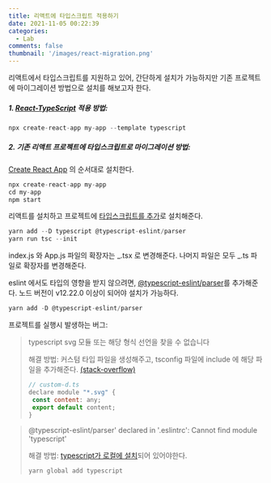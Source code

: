 ```yaml
---
title: 리액트에 타입스크립트 적용하기
date: 2021-11-05 00:22:39
categories:
  - Lab
comments: false
thumbnail: '/images/react-migration.png'
---
```


리액트에서 타입스크립트를 지원하고 있어, 간단하게 설치가 가능하지만 기존 프로젝트에 마이그레이션 방법으로 설치를 해보고자 한다.

##### 1. [React-TypeScript](https://reactjs.org/docs/static-type-checking.html#typescript) 적용 방법:

```js
npx create-react-app my-app --template typescript
```

##### 2. 기존 리액트 프로젝트에 타입스크립트로 마이그레이션 방법: <br/>

[Create React App](https://reactjs.org/docs/create-a-new-react-app.html) 의 순서대로 설치한다.

```js
npx create-react-app my-app
cd my-app
npm start
```

리액트를 설치하고 프로젝트에 [타입스크립트를 추가](https://reactjs.org/docs/static-type-checking.html#adding-typescript-to-a-project)로 설치해준다.

```js
yarn add --D typescript @typescript-eslint/parser
yarn run tsc --init
```

index.js 와 App.js 파일의 확장자는 _.tsx 로 변경해준다.
나머지 파일은 모두 _.ts 파일로 확장자를 변경해준다.

eslint 에서도 타입의 영향을 받지 않으려면, [@typescript-eslint/parser](https://www.npmjs.com/package/@typescript-eslint/parser)를 추가해준다.
노드 버전이 v12.22.0 이상이 되어야 설치가 가능하다.

```js
yarn add -D @typescript-eslint/parser
```

프로젝트를 실행시 발생하는 버그:

> typescript svg 모듈 또는 해당 형식 선언을 찾을 수 없습니다
>
> 해결 방법:
> 커스텀 타입 파일을 생성해주고, tsconfig 파일에 include 에 해당 파일을 추가해준다. [(stack-overflow)](https://stackoverflow.com/questions/44717164/unable-to-import-svg-files-in-typescript)
>
> ```js
> // custom-d.ts
> declare module "*.svg" {
>  const content: any;
>  export default content;
> }
> ```

> @typescript-eslint/parser' declared in '.eslintrc': Cannot find module 'typescript'
>
> 해결 방법:
> [typescript가 로컬에 설치](https://github.com/typescript-eslint/typescript-eslint/blob/master/docs/getting-started/linting/FAQ.md#typescript-should-be-installed-locally)되어 있어야한다.
>
> ```
> yarn global add typescript
> ```
